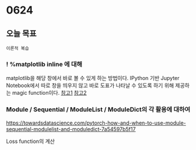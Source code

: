 # 0624
## 오늘 목표
```
이론적 복습
```

### ! %matplotlib inline 에 대해
matplotlib을 해당 창에서 바로 볼 수 있게 하는 방법이다.
IPython 기반 Jupyter Notebook에서 따로 창을 띄우지 않고 바로 도표가 나타날 수 있도록 하기 위해 제공하는 magic function이다. [참고1](https://stackoverflow.com/questions/43027980/purpose-of-matplotlib-inline) [참고2](https://stackoverflow.com/questions/19410042/how-to-make-ipython-notebook-matplotlib-plot-inline)

### Module / Sequential / ModuleList / ModuleDict의 각 활용에 대하여
https://towardsdatascience.com/pytorch-how-and-when-to-use-module-sequential-modulelist-and-moduledict-7a54597b5f17

Loss function의 계산
